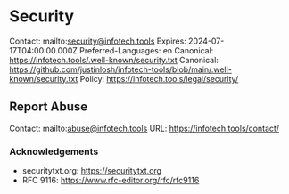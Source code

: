 # Security
Contact: mailto:security@infotech.tools
Expires: 2024-07-17T04:00:00.000Z
Preferred-Languages: en
Canonical: https://infotech.tools/.well-known/security.txt
Canonical: https://github.com/justinlosh/infotech-tools/blob/main/.well-known/security.txt
Policy: https://infotech.tools/legal/security/

## Report Abuse

Contact: mailto:abuse@infotech.tools
URL: https://infotech.tools/contact/

### Acknowledgements

* securitytxt.org: https://securitytxt.org
* RFC 9116: https://www.rfc-editor.org/rfc/rfc9116
